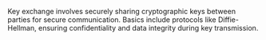Key exchange involves securely sharing cryptographic keys between parties for secure communication. Basics include protocols like Diffie-Hellman, ensuring confidentiality and data integrity during key transmission.
